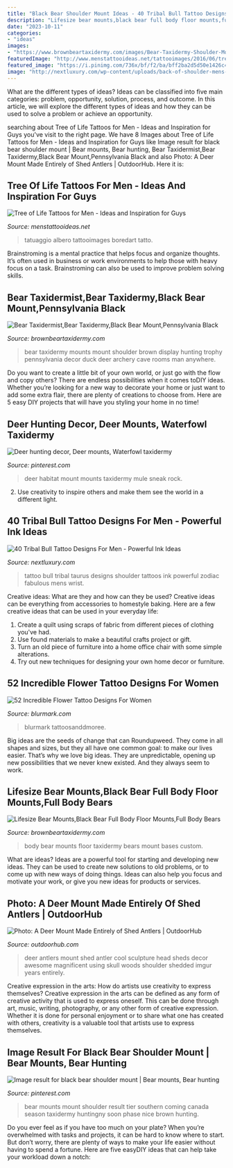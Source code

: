 ```yaml
---
title: "Black Bear Shoulder Mount Ideas - 40 Tribal Bull Tattoo Designs For Men"
description: "Lifesize bear mounts,black bear full body floor mounts,full body bears"
date: "2023-10-11"
categories:
- "ideas"
images:
- "https://www.brownbeartaxidermy.com/images/Bear-Taxidermy-Shoulder-Mounts/Bear-Taxidermy-Shoulder-Mount-Pennsylvania-Taxidermy-Studio-350.jpg"
featuredImage: "http://www.menstattooideas.net/tattooimages/2016/06/tree-of-life-tattoos-25.jpg"
featured_image: "https://i.pinimg.com/736x/bf/f2/ba/bff2ba2d5d50e1426c4a64e8451984f8.jpg"
image: "http://nextluxury.com/wp-content/uploads/back-of-shoulder-mens-tribal-bull-black-ink-tattoo-design-ideas.jpg"
---
```



What are the different types of ideas?
Ideas can be classified into five main categories: problem, opportunity, solution, process, and outcome. In this article, we will explore the different types of ideas and how they can be used to solve a problem or achieve an opportunity.

	

		
searching about Tree of Life Tattoos for Men - Ideas and Inspiration for Guys you've visit to the right page. We have 8 Images about Tree of Life Tattoos for Men - Ideas and Inspiration for Guys like Image result for black bear shoulder mount | Bear mounts, Bear hunting, Bear Taxidermist,Bear Taxidermy,Black Bear Mount,Pennsylvania Black and also Photo: A Deer Mount Made Entirely of Shed Antlers | OutdoorHub. Here it is:
		
    
## Tree Of Life Tattoos For Men - Ideas And Inspiration For Guys

<img loading=lazy src="http://www.menstattooideas.net/tattooimages/2016/06/tree-of-life-tattoos-25.jpg" onerror="this.onerror=null;this.src='https://tse2.mm.bing.net/th?id=OIP.ves2BQzp71_L9iFcl8wC9AHaOc&amp;pid=15.1';" alt="Tree of Life Tattoos for Men - Ideas and Inspiration for Guys">

_Source: menstattooideas.net_

>tatuaggio albero tattooimages boredart tatto. 

	

Brainstroming is a mental practice that helps focus and organize thoughts. It’s often used in business or work environments to help those with heavy focus on a task. Brainstroming can also be used to improve problem solving skills.

    
## Bear Taxidermist,Bear Taxidermy,Black Bear Mount,Pennsylvania Black

<img loading=lazy src="https://www.brownbeartaxidermy.com/images/Bear-Taxidermy-Shoulder-Mounts/Bear-Taxidermy-Shoulder-Mount-Pennsylvania-Taxidermy-Studio-350.jpg" onerror="this.onerror=null;this.src='https://tse2.mm.bing.net/th?id=OIP.QjaCW6-utD9kr0H4HKC3-AHaJ4&amp;pid=15.1';" alt="Bear Taxidermist,Bear Taxidermy,Black Bear Mount,Pennsylvania Black">

_Source: brownbeartaxidermy.com_

>bear taxidermy mounts mount shoulder brown display hunting trophy pennsylvania decor duck deer archery cave rooms man anywhere. 

	

Do you want to create a little bit of your own world, or just go with the flow and copy others? There are endless possibilities when it comes toDIY ideas. Whether you’re looking for a new way to decorate your home or just want to add some extra flair, there are plenty of creations to choose from. Here are 5 easy DIY projects that will have you styling your home in no time!

    
## Deer Hunting Decor, Deer Mounts, Waterfowl Taxidermy

<img loading=lazy src="https://i.pinimg.com/736x/c9/47/1d/c9471d2cb52959661ad8bc9edba5629d.jpg" onerror="this.onerror=null;this.src='https://tse1.mm.bing.net/th?id=OIP.5YyucPh7OtJ9i0eimZshcwAAAA&amp;pid=15.1';" alt="Deer hunting decor, Deer mounts, Waterfowl taxidermy">

_Source: pinterest.com_

>deer habitat mount mounts taxidermy mule sneak rock. 

	

2. Use creativity to inspire others and make them see the world in a different light.

    
## 40 Tribal Bull Tattoo Designs For Men - Powerful Ink Ideas

<img loading=lazy src="http://nextluxury.com/wp-content/uploads/back-of-shoulder-mens-tribal-bull-black-ink-tattoo-design-ideas.jpg" onerror="this.onerror=null;this.src='https://tse4.mm.bing.net/th?id=OIP.VL9W5LSJ7GCzodg8UXF5iQHaI_&amp;pid=15.1';" alt="40 Tribal Bull Tattoo Designs For Men - Powerful Ink Ideas">

_Source: nextluxury.com_

>tattoo bull tribal taurus designs shoulder tattoos ink powerful zodiac fabulous mens wrist. 

	

Creative ideas: What are they and how can they be used?
Creative ideas can be everything from accessories to homestyle baking. Here are a few creative ideas that can be used in your everyday life: 
1. Create a quilt using scraps of fabric from different pieces of clothing you've had.
2. Use found materials to make a beautiful crafts project or gift.
3. Turn an old piece of furniture into a home office chair with some simple alterations.
4. Try out new techniques for designing your own home decor or furniture.

    
## 52 Incredible Flower Tattoo Designs For Women

<img loading=lazy src="https://www.blurmark.com/wp-content/uploads/2017/04/Black-Grey-Lily-On-Shoulder.jpg" onerror="this.onerror=null;this.src='https://tse1.mm.bing.net/th?id=OIP.Cv4PojczarniTvlzOZ8T6gHaJQ&amp;pid=15.1';" alt="52 Incredible Flower Tattoo Designs For Women">

_Source: blurmark.com_

>blurmark tattoosanddmoree. 

	

Big ideas are the seeds of change that can Roundupweed. They come in all shapes and sizes, but they all have one common goal: to make our lives easier. That’s why we love big ideas. They are unpredictable, opening up new possibilities that we never knew existed. And they always seem to work.

    
## Lifesize Bear Mounts,Black Bear Full Body Floor Mounts,Full Body Bears

<img loading=lazy src="http://www.brownbeartaxidermy.com/Black-Bear-Full-Body-Mounts-Floor-Bases/Full-Body-Bear-Mounts.jpg" onerror="this.onerror=null;this.src='https://tse4.mm.bing.net/th?id=OIP.-31PbPLLPnZXXFnUJDd8ugHaJ4&amp;pid=15.1';" alt="Lifesize Bear Mounts,Black Bear Full Body Floor Mounts,Full Body Bears">

_Source: brownbeartaxidermy.com_

>body bear mounts floor taxidermy bears mount bases custom. 

	

What are ideas?
Ideas are a powerful tool for starting and developing new ideas. They can be used to create new solutions to old problems, or to come up with new ways of doing things. Ideas can also help you focus and motivate your work, or give you new ideas for products or services.

    
## Photo: A Deer Mount Made Entirely Of Shed Antlers | OutdoorHub

<img loading=lazy src="http://i.imgur.com/YV1d6mm.jpg" onerror="this.onerror=null;this.src='https://tse1.mm.bing.net/th?id=OIP.TjHAJshyrK-RCqqulXwPWQHaNK&amp;pid=15.1';" alt="Photo: A Deer Mount Made Entirely of Shed Antlers | OutdoorHub">

_Source: outdoorhub.com_

>deer antlers mount shed antler cool sculpture head sheds decor awesome magnificent using skull woods shoulder shedded imgur years entirely. 

	

Creative expression in the arts: How do artists use creativity to express themselves?
Creative expression in the arts can be defined as any form of creative activity that is used to express oneself. This can be done through art, music, writing, photography, or any other form of creative expression. Whether it is done for personal enjoyment or to share what one has created with others, creativity is a valuable tool that artists use to express themselves.

    
## Image Result For Black Bear Shoulder Mount | Bear Mounts, Bear Hunting

<img loading=lazy src="https://i.pinimg.com/736x/bf/f2/ba/bff2ba2d5d50e1426c4a64e8451984f8.jpg" onerror="this.onerror=null;this.src='https://tse4.mm.bing.net/th?id=OIP.xH4Dw7UtPUpfAPiik3dP7AAAAA&amp;pid=15.1';" alt="Image result for black bear shoulder mount | Bear mounts, Bear hunting">

_Source: pinterest.com_

>bear mounts mount shoulder result tier southern coming canada season taxidermy huntingny soon phase nice brown hunting. 

	

Do you ever feel as if you have too much on your plate? When you’re overwhelmed with tasks and projects, it can be hard to know where to start. But don’t worry, there are plenty of ways to make your life easier without having to spend a fortune. Here are five easyDIY ideas that can help take your workload down a notch: 

